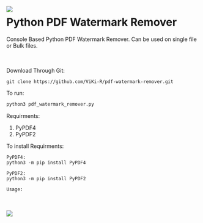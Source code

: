 <img align='left' src='https://github.com/ViKi-R/pdf-watermark-remover/blob/main/pdf.ico'></img>

# Python PDF Watermark Remover
Console Based Python PDF Watermark Remover. Can be used on single file or Bulk files. 
</br>
</br>
</br>

Download Through Git:
```
git clone https://github.com/ViKi-R/pdf-watermark-remover.git
```

To run:
```python
python3 pdf_watermark_remover.py 
```

Requirments:

1) PyPDF4
2) PyPDF2

To install Requirments:

```
PyPDF4:
python3 -m pip install PyPDF4

PyPDF2:
python3 -m pip install PyPDF2
```
```
Usage:
```
</br>
</br>
<img align='left' src='https://github.com/ViKi-R/pdf-watermark-remover/blob/main/pdf-watermark-remover.gif'></img>

